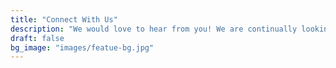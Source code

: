 ```yaml
---
title: "Connect With Us"
description: "We would love to hear from you! We are continually looking for partners across the globe to help implement our developmental disorder detection app. We also offer bespoke data science services to companies, with expertise in health and development."
draft: false
bg_image: "images/featue-bg.jpg"
---
```


